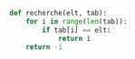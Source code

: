 ```python linenums='1'
def recherche(elt, tab):
    for i in range(len(tab)):
        if tab[i] == elt:
            return i
    return -1
```
